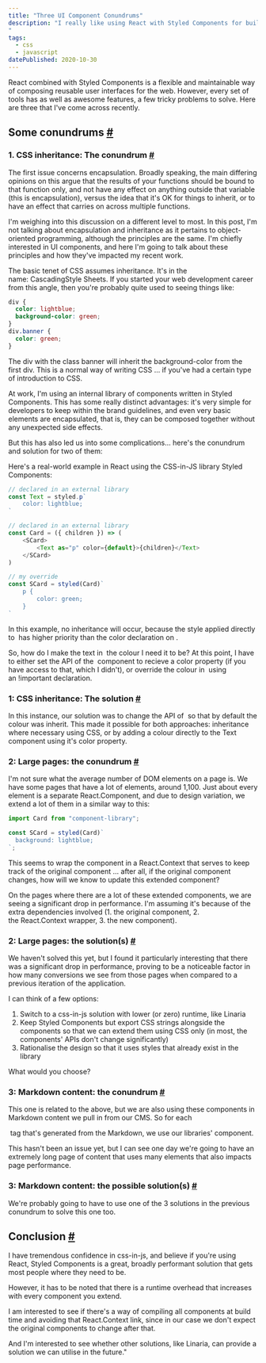 ```yaml
---
title: "Three UI Component Conundrums"
description: "I really like using React with Styled Components for building effective user interfaces. However I have recently come across three conundrums to solve.
"
tags: 
  - css
  - javascript
datePublished: 2020-10-30
---
```

React combined with Styled Components is a flexible and maintainable way of composing reusable user interfaces for the web. However, every set of tools has as well as awesome features, a few tricky problems to solve. Here are three that I've come across recently.

## Some conundrums [#](https://deliciousreverie.co.uk/posts/three-ui-component-conundrums/#some-conundrums)

### 1\. CSS inheritance: The conundrum [#](https://deliciousreverie.co.uk/posts/three-ui-component-conundrums/#1.-css-inheritance:-the-conundrum)

The first issue concerns encapsulation. Broadly speaking, the main differing opinions on this argue that the results of your functions should be bound to that function only, and not have any effect on anything outside that variable (this is encapsulation), versus the idea that it's OK for things to inherit, or to have an effect that carries on across multiple functions.

I'm weighing into this discussion on a different level to most. In this post, I'm not talking about encapsulation and inheritance as it pertains to object-oriented programming, although the principles are the same. I'm chiefly interested in UI components, and here I'm going to talk about these principles and how they've impacted my recent work.

The basic tenet of CSS assumes inheritance. It's in the name: CascadingStyle Sheets. If you started your web development career from this angle, then you're probably quite used to seeing things like:

```css
div {
  color: lightblue;
  background-color: green;
}
div.banner {
  color: green;
}
```

The div with the class banner will inherit the background-color from the first div. This is a normal way of writing CSS ... if you've had a certain type of introduction to CSS.

At work, I'm using an internal library of components written in Styled Components. This has some really distinct advantages: it's very simple for developers to keep within the brand guidelines, and even very basic elements are encapsulated, that is, they can be composed together without any unexpected side effects.

But this has also led us into some complications... here's the conundrum and solution for two of them:

Here's a real-world example in React using the CSS-in-JS library Styled Components:

```javascript
// declared in an external library
const Text = styled.p`
    color: lightblue;
`

// declared in an external library
const Card = ({ children }) => (
    <SCard>
        <Text as="p" color={default}>{children}</Text>
    </SCard>
)

// my override
const SCard = styled(Card)`
    p {
        color: green;
    }
`
```

In this example, no inheritance will occur, because the style applied directly to <Text/> has higher priority than the color declaration on <SCard/>.

So, how do I make the text in <SCard/> the colour I need it to be? At this point, I have to either set the API of the <Text/> component to recieve a color property (if you have access to that, which I didn't), or override the colour in <SCard/> using an !important declaration.

### 1: CSS inheritance: The solution [#](https://deliciousreverie.co.uk/posts/three-ui-component-conundrums/#1:-css-inheritance:-the-solution)

In this instance, our solution was to change the API of <Text /> so that by default the colour was inherit. This made it possible for both approaches: inheritance where necessary using CSS, or by adding a colour directly to the Text component using it's color property.

### 2: Large pages: the conundrum [#](https://deliciousreverie.co.uk/posts/three-ui-component-conundrums/#2:-large-pages:-the-conundrum)

I'm not sure what the average number of DOM elements on a page is. We have some pages that have a lot of elements, around 1,100. Just about every element is a separate React.Component, and due to design variation, we extend a lot of them in a similar way to this:

```javascript
import Card from "component-library";

const SCard = styled(Card)`
  background: lightblue;
`;
```

This seems to wrap the component in a React.Context that serves to keep track of the original component ... after all, if the original component changes, how will we know to update this extended component?

On the pages where there are a lot of these extended components, we are seeing a significant drop in performance. I'm assuming it's because of the extra dependencies involved (1. the original component, 2. the React.Context wrapper, 3. the new component).

### 2: Large pages: the solution(s) [#](https://deliciousreverie.co.uk/posts/three-ui-component-conundrums/#2:-large-pages:-the-solution(s))

We haven't solved this yet, but I found it particularly interesting that there was a significant drop in performance, proving to be a noticeable factor in how many conversions we see from those pages when compared to a previous iteration of the application.

I can think of a few options:

1.  Switch to a css-in-js solution with lower (or zero) runtime, like Linaria
2.  Keep Styled Components but export CSS strings alongside the components so that we can extend them using CSS only (in most, the components' APIs don't change significantly)
3.  Rationalise the design so that it uses styles that already exist in the library

What would you choose?

### 3: Markdown content: the conundrum [#](https://deliciousreverie.co.uk/posts/three-ui-component-conundrums/#3:-markdown-content:-the-conundrum)

This one is related to the above, but we are also using these components in Markdown content we pull in from our CMS. So for each <p> tag that's generated from the Markdown, we use our libraries' <Text />component.

This hasn't been an issue yet, but I can see one day we're going to have an extremely long page of content that uses many elements that also impacts page performance.

### 3: Markdown content: the possible solution(s) [#](https://deliciousreverie.co.uk/posts/three-ui-component-conundrums/#3:-markdown-content:-the-possible-solution(s))

We're probably going to have to use one of the 3 solutions in the previous conundrum to solve this one too.

## Conclusion [#](https://deliciousreverie.co.uk/posts/three-ui-component-conundrums/#conclusion)

I have tremendous confidence in css-in-js, and believe if you're using React, Styled Components is a great, broadly performant solution that gets most people where they need to be.

However, it has to be noted that there is a runtime overhead that increases with every component you extend.

I am interested to see if there's a way of compiling all components at build time and avoiding that React.Context link, since in our case we don't expect the original components to change after that.

And I'm interested to see whether other solutions, like Linaria, can provide a solution we can utilise in the future."